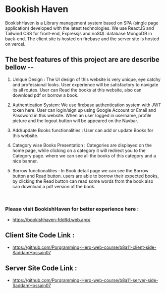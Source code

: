 # Bookish Haven

BookishHaven is a Library management system based on SPA (single page application) developed with the latest technologies. We use ReactJS and Tailwind CSS for front-end, Expressjs and noSQL database MongoDB in back-end. The client site is hosted on firebase and the server site is hosted on vercel.

## The best features of this project are are describe bellow --

1. Unique Design : 
The UI design of this website is very unique, eye catchy and professional looks. User experience will be satisfactory to navigate its all routes. User can Read the books at this website, also can download pdf or borrow a book.

2. Authentication System:
We use firebase authentication system with JWT token here. User can login/sign up using Google Account or Email and Password in this website. When an user logged in username, profile picture and the logout button will be appeared on the Navbar.

3. Add/update Books functionalities :
User can add or update Books for this website.

4. Category wise Books Presentation : 
Categories are displayed on the home page, while clicking on a category it will redirect you to the Category page. where we can see all the books of this category and a nice banner.

5. Borrow functionalities : 
In Book detail page we can see the Borrow button and Read button. users are able to borrow their expected books, by clicking the Read button can read some words from the book also can download a pdf version of the book.
<br/>

### Please visit BookishHaven for better experience here :
 - https://bookishhaven-fdd6d.web.app/

## Client Site Code Link : 
- https://github.com/Porgramming-Hero-web-course/b8a11-client-side-SaddamHossain07

## Server Site Code Link : 
- https://github.com/Porgramming-Hero-web-course/b8a11-server-side-SaddamHossain07


